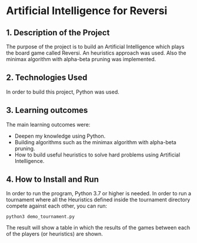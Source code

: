 # Artificial Intelligence for Reversi 

## 1. Description of the Project

[//]: # "What was the purpose of the project?" 
The purpose of the project is to build an Artificial Intelligence which plays the board game called Reversi. An heuristics approach was used. Also the minimax algorithm with alpha-beta pruning was implemented.

[//]: # "What your application does?" 


[//]: # "What problem does it solve" 


[//]: # "What was your motivation?" 


[//]: # "Why did you build this project?" 


[//]: # "Building Procedure" 


[//]: # "Project Strucuture" 



## 2. Technologies Used

[//]: # "What technologies were used?" 
In order to build this project, Python was used. 

[//]: # "Why you used the technologies you used?" 


[//]: # "Some of the challenges you faced and features you hope to implement in the future." 





## 3. Learning outcomes

[//]: # "What did you learn?" 
The main learning outcomes were:
- Deepen my knowledge using Python.
- Building algorithms such as the minimax algorithm with alpha-beta pruning.
- How to build useful heuristics to solve hard problems using Artificial Intelligence. 


## 4. How to Install and Run
In order to run the program, Python 3.7 or higher is needed. In order to run a tournament where all the Heuristics defined inside the tournament directory compete against each other, you can run:
```
python3 demo_tournament.py
```
The result will show a table in which the results of the games between each of the players (or heuristics)
 are shown.


[//]: # "## 5. Extra Information"


